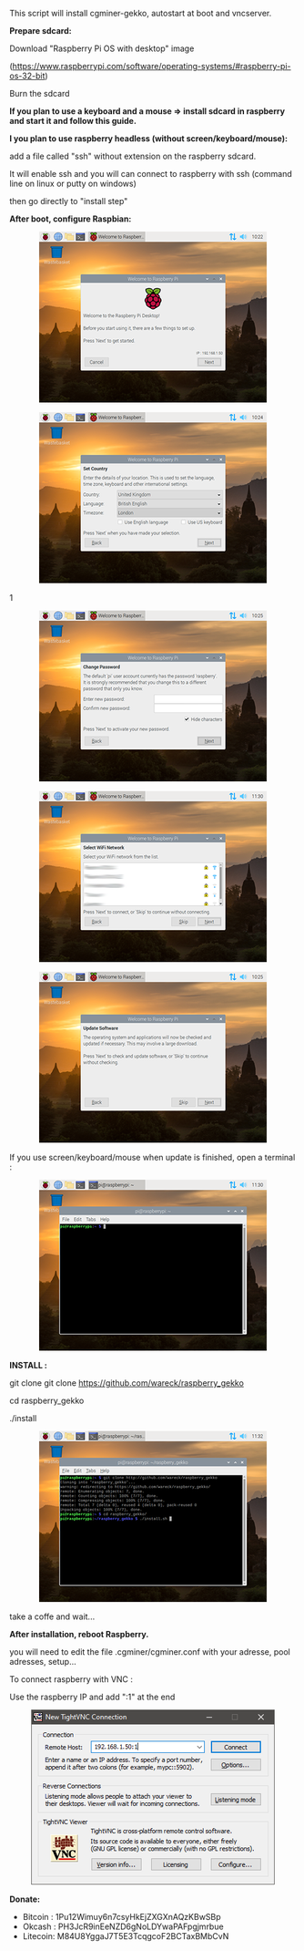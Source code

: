 This script will install cgminer-gekko, autostart at boot and vncserver.

**Prepare sdcard:**

Download "Raspberry Pi OS with desktop" image 

(https://www.raspberrypi.com/software/operating-systems/#raspberry-pi-os-32-bit)

Burn the sdcard

**If you plan to use a keyboard and a mouse => install sdcard in raspberry and start it and follow this guide.**


**I you plan to use raspberry headless (without screen/keyboard/mouse):**

add a file called "ssh" without extension on the raspberry sdcard. 

It will enable ssh and you will can connect to raspberry with ssh (command line on linux or putty on windows)

then go directly to "install step"


**After boot, configure Raspbian:**

<p align="center">
<img src="https://raw.githubusercontent.com/wareck/raspberry_gekko/master/docs/View1.png">
</p>

<p align="center">
<img src="https://raw.githubusercontent.com/wareck/raspberry_gekko/master/docs/View2.png">
</p>1

<p align="center">
<img src="https://raw.githubusercontent.com/wareck/raspberry_gekko/master/docs/View3.png">
</p>

<p align="center">
<img src="https://raw.githubusercontent.com/wareck/raspberry_gekko/master/docs/View5.png">
</p>

<p align="center">
<img src="https://raw.githubusercontent.com/wareck/raspberry_gekko/master/docs/View4.png">
</p>

If you use screen/keyboard/mouse when update is finished, open a terminal :

<p align="center">
<img src="https://raw.githubusercontent.com/wareck/raspberry_gekko/master/docs/View6.png">
</p>

**INSTALL :**

git clone git clone https://github.com/wareck/raspberry_gekko

cd raspberry_gekko

./install

<p align="center">
<img src="https://raw.githubusercontent.com/wareck/raspberry_gekko/master/docs/View7.png">
</p>

take a coffe and wait...



**After installation, reboot Raspberry.**

you will need to edit the file .cgminer/cgminer.conf with your adresse, pool adresses, setup...

To connect raspberry with VNC :

Use the raspberry IP and add ":1" at the end

<p align="center">
<img src="https://raw.githubusercontent.com/wareck/raspberry_gekko/master/docs/View8.png">
</p>


**Donate:**
 - Bitcoin : 1Pu12Wimuy6n7csyHkEjZXGXnAQzKBwSBp
 - Okcash  : PH3JcR9inEeNZD6gNoLDYwaPAFpgjmrbue
 - Litecoin: M84U8YggaJ7T5E3TcqgcoF2BCTaxBMbCvN
